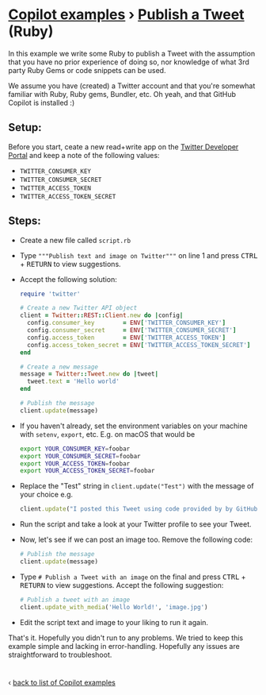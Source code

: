 # [Copilot examples](../README.md) › [Publish a Tweet](/README.md) (Ruby)

In this example we write some Ruby to publish a Tweet with the assumption that you have no prior experience of doing so, nor knowledge of what 3rd party Ruby Gems or code snippets can be used.

We assume you have (created) a Twitter account and that you're somewhat familiar with Ruby, Ruby gems, Bundler, etc. Oh yeah, and that GitHub Copilot is installed :)

## Setup:

Before you start, ceate a new read+write app on the [Twitter Developer Portal](https://developer.twitter.com/en/portal/dashboard) and keep a note of the following values: 

* `TWITTER_CONSUMER_KEY`
* `TWITTER_CONSUMER_SECRET`
* `TWITTER_ACCESS_TOKEN`
* `TWITTER_ACCESS_TOKEN_SECRET`

## Steps:

- Create a new file called `script.rb`

- Type `"""Publish text and image on Twitter"""` on line 1 and press <kbd>CTRL</kbd> + <kbd>RETURN</kbd> to view suggestions.

- Accept the following solution:

  ```ruby
  require 'twitter'

  # Create a new Twitter API object
  client = Twitter::REST::Client.new do |config|
    config.consumer_key        = ENV['TWITTER_CONSUMER_KEY']
    config.consumer_secret     = ENV['TWITTER_CONSUMER_SECRET']
    config.access_token        = ENV['TWITTER_ACCESS_TOKEN']
    config.access_token_secret = ENV['TWITTER_ACCESS_TOKEN_SECRET']
  end

  # Create a new message
  message = Twitter::Tweet.new do |tweet|
    tweet.text = 'Hello world'
  end

  # Publish the message
  client.update(message)
  ```

- If you haven't already, set the environment variables on your machine with `setenv`, `export`, etc. E.g. on macOS that would be
  
  ```bash
  export YOUR_CONSUMER_KEY=foobar
  export YOUR_CONSUMER_SECRET=foobar
  export YOUR_ACCESS_TOKEN=foobar
  export YOUR_ACCESS_TOKEN_SECRET=foobar
  ```

- Replace the "Test" string in `client.update("Test")` with the message of your choice e.g.

  ```ruby
  client.update("I posted this Tweet using code provided by by GitHub Copilot! 🤯")
  ```

- Run the script and take a look at your Twitter profile to see your Tweet.

- Now, let's see if we can post an image too. Remove the following code:

  ```ruby
  # Publish the message
  client.update(message)
  ```


- Type `# Publish a Tweet with an image` on the final and press <kbd>CTRL</kbd> + <kbd>RETURN</kbd> to view suggestions. Accept the following suggestion:

  ```ruby
  # Publish a tweet with an image
  client.update_with_media('Hello World!', 'image.jpg')
  ```

- Edit the script text and image to your liking to run it again.

That's it. Hopefully you didn't run to any problems. We tried to keep this example simple and lacking in error-handling. Hopefully any issues are straightforward to troubleshoot.

#

‹ [back to list of Copilot examples](../README.md)
